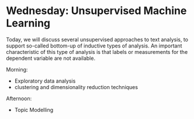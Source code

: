 # Wednesday: Unsupervised Machine Learning

Today, we will discuss several unsupervised approaches to text analysis, to support so-called bottom-up of inductive types of analysis. An important characteristic of this type of analysis is that labels or measurements for the dependent variable are not available.

Morning:
- Exploratory data analysis
- clustering and dimensionality reduction techniques

Afternoon:
- Topic Modelling
